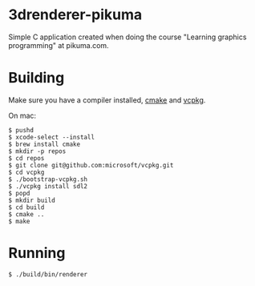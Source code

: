 # 3drenderer-pikuma

Simple C application created when doing the course "Learning graphics programming" at pikuma.com.

# Building

Make sure you have a compiler installed, [cmake](https://cmake.org/) and [vcpkg](https://github.com/microsoft/vcpkg).

On mac:

```
$ pushd
$ xcode-select --install
$ brew install cmake
$ mkdir -p repos
$ cd repos
$ git clone git@github.com:microsoft/vcpkg.git
$ cd vcpkg
$ ./bootstrap-vcpkg.sh
$ ./vcpkg install sdl2
$ popd
$ mkdir build
$ cd build
$ cmake ..
$ make
```

# Running

```
$ ./build/bin/renderer
```
